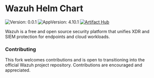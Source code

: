 # Wazuh Helm Chart

![Version: 0.0.1](https://img.shields.io/badge/Version-0.0.1-informational?style=flat-square) 
![AppVersion: 4.10.1](https://img.shields.io/badge/AppVersion-4.10.1-informational?style=flat-square)
[![Artifact Hub](https://img.shields.io/endpoint?url=https://artifacthub.io/badge/repository/wazuh-helm)](https://artifacthub.io/packages/search?repo=wazuh-helm)

Wazuh is a free and open source security platform that unifies XDR and SIEM protection for endpoints and cloud workloads.

### Contributing

This fork welcomes contributions and is open to transitioning into the official Wazuh project repository. Contributions are encouraged and appreciated.
